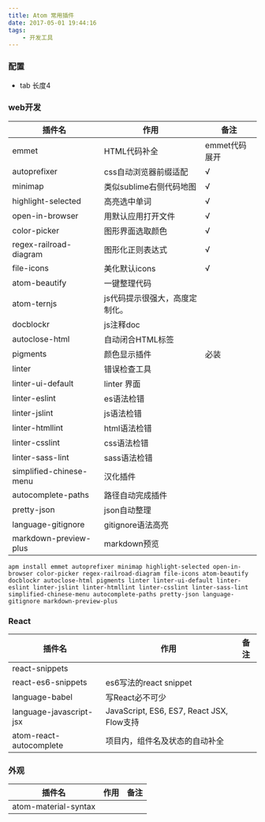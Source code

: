 ```yaml
---
title: Atom 常用插件
date: 2017-05-01 19:44:16
tags:
    - 开发工具
---
```


### 配置
* tab 长度4


### web开发

|插件名|作用|备注|
|-----|-----|-----|
|emmet|HTML代码补全|emmet代码展开|
|autoprefixer|css自动浏览器前缀适配|√|
|minimap|类似sublime右侧代码地图|√|
|highlight-selected|高亮选中单词|√|
|open-in-browser|用默认应用打开文件|√|
|color-picker|图形界面选取颜色|√|
|regex-railroad-diagram|图形化正则表达式|√|
|file-icons|美化默认icons|√|
|atom-beautify|一键整理代码||
|atom-ternjs|js代码提示很强大，高度定制化。||
|docblockr|js注释doc||
|autoclose-html|自动闭合HTML标签||
|pigments|颜色显示插件|必装|
|linter|错误检查工具||
|linter-ui-default|linter 界面||
|linter-eslint |es语法检错||
|linter-jslint |js语法检错||
|linter-htmllint |html语法检错||
|linter-csslint |css语法检错||
|linter-sass-lint |sass语法检错||
|simplified-chinese-menu |汉化插件||
|autocomplete-paths |路径自动完成插件||
|pretty-json |json自动整理||
|language-gitignore|gitignore语法高亮||
|markdown-preview-plus|markdown预览||

```
apm install emmet autoprefixer minimap highlight-selected open-in-browser color-picker regex-railroad-diagram file-icons atom-beautify docblockr autoclose-html pigments linter linter-ui-default linter-eslint linter-jslint linter-htmllint linter-csslint linter-sass-lint simplified-chinese-menu autocomplete-paths pretty-json language-gitignore markdown-preview-plus
```

### React

|插件名|作用|备注|
|-----|-----|-----|
|react-snippets|||
|react-es6-snippets |es6写法的react snippet||
|language-babel|写React必不可少||
|language-javascript-jsx |JavaScript, ES6, ES7, React JSX, Flow支持||
|atom-react-autocomplete|项目内，组件名及状态的自动补全 ||


### 外观

|插件名|作用|备注|
|-----|-----|-----|
|atom-material-syntax|||
